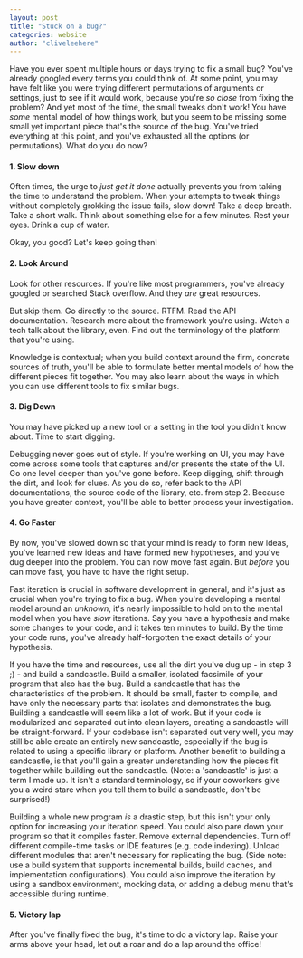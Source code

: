 ```yaml
---
layout: post
title: "Stuck on a bug?"
categories: website
author: "cliveleehere"
---
```


Have you ever spent multiple hours or days trying to fix a small bug?  You've already googled every terms you could think of. At some point, you may have felt like you were trying different permutations of arguments or settings, just to see if it would work, because you're _so close_ from fixing the problem? And yet most of the time, the small tweaks don't work! You have _some_ mental model of how things work, but you seem to be missing some small yet important piece that's the source of the bug. You've tried everything at this point, and you've exhausted all the options (or permutations). What do you do now?

#### 1. Slow down
Often times, the urge to _just get it done_ actually prevents you from taking the time to understand the problem.  When your attempts to tweak things without completely grokking the issue fails, slow down! Take a deep breath. Take a short walk. Think about something else for a few minutes. Rest your eyes. Drink a cup of water. 

Okay, you good? Let's keep going then!

#### 2. Look Around
Look for other resources. If you're like most programmers, you've already googled or searched Stack overflow. And they _are_ great resources. 

But skip them. Go directly to the source. RTFM. Read the API documentation. Research more about the framework you're using. Watch a tech talk about the library, even. Find out the terminology of the platform that you're using. 

Knowledge is contextual; when you build context around the firm, concrete sources of truth, you'll be able to formulate better mental models of how the different pieces fit together. You may also learn about the ways in which you can use different tools to fix similar bugs.

#### 3. Dig Down
You may have picked up a new tool or a setting in the tool you didn't know about. Time to start digging.

Debugging never goes out of style. If you're working on UI, you may have come across some tools that captures and/or presents the state of the UI. Go one level deeper than you've gone before. Keep digging, shift through the dirt, and look for clues. As you do so, refer back to the API documentations, the source code of the library, etc. from step 2. Because you have greater context, you'll be able to better process your investigation.

#### 4. Go Faster
By now, you've slowed down so that your mind is ready to form new ideas, you've learned new ideas and have formed new hypotheses, and you've dug deeper into the problem. You can now move fast again. But _before_ you can move fast, you have to have the right setup.

Fast iteration is crucial in software development in general, and it's just as crucial when you're trying to fix a bug. When you're developing a mental model around an _unknown_, it's nearly impossible to hold on to the mental model when you have _slow_ iterations. Say you have a hypothesis and make some changes to your code, and it takes ten minutes to build. By the time your code runs, you've already half-forgotten the exact details of your hypothesis.

If you have the time and resources, use all the dirt you've dug up  - in step 3 ;) - and build a sandcastle. Build a smaller, isolated facsimile of your program that also has the bug.  Build a sandcastle that has the characteristics of the problem. It should be small, faster to compile, and have only the necessary parts that isolates and demonstrates the bug.  Building a sandcastle will seem like a lot of work. But if your code is modularized and separated out into clean layers, creating a sandcastle will be straight-forward. If your codebase isn't separated out very well, you may still be able create an entirely new sandcastle, especially if the bug is related to using a specific library or platform. Another benefit to building a sandcastle, is that you'll gain a greater understanding how the pieces fit together while building out the sandcastle. (Note: a 'sandcastle' is just a term I made up. It isn't a standard terminology, so if your coworkers give you a weird stare when you tell them to build a sandcastle, don't be surprised!)

Building a whole new program _is_ a drastic step, but this isn't your only option for increasing your iteration speed. You could also pare down your program so that it compiles faster. Remove external dependencies.  Turn off different compile-time tasks or IDE features (e.g. code indexing). Unload different modules that aren't necessary for replicating the bug. (Side note: use a build system that supports incremental builds, build caches, and implementation configurations). You could also improve the iteration by using a sandbox environment, mocking data, or adding a debug menu that's accessible during runtime.

#### 5. Victory lap
After you've finally fixed the bug, it's time to do a victory lap.  Raise your arms above your head, let out a roar and do a lap around the office!